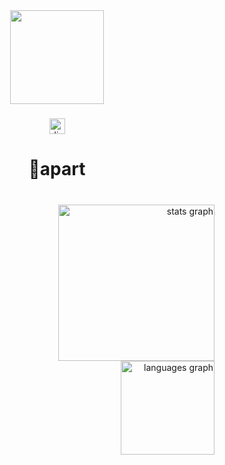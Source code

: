 <div align="center">
  <img height="150" src="https://camo.githubusercontent.com/c53790bc313289e7bcc73c5359af2071078479e9dc390e13d4fdec5fe81df589/68747470733a2f2f63617073756c652d72656e6465722e76657263656c2e6170702f6170693f747970653d776176696e6726636f6c6f723d303330333033266865696768743d3132302673656374696f6e3d686561646572"  />
</div>

###

<div align="center">
  <img src="https://img.shields.io/static/v1?message=Discord&logo=discord&label=&color=7289DA&logoColor=white&labelColor=&style=for-the-badge" height="25" alt="discord logo"  />
</div>

###

<h1 align="center">📎apart</h1>

###

<br clear="both">

<div align="right">
  <img src="https://retard-two.vercel.app/api?username=apxart&hide_title=true&hide_rank=false&show_icons=true&include_all_commits=true&count_private=true&disable_animations=false&locale=en&hide_border=false&order=1&bg_color=00000000" height="250" alt="stats graph" /> <br>
  <img src="https://retard-two.vercel.app/api/top-langs?username=apxart&locale=en&hide_title=true&layout=compact&card_width=320&langs_count=5&hide_border=false&order=2&bg_color=00000000" height="150" alt="languages graph"  />
</div>

###
